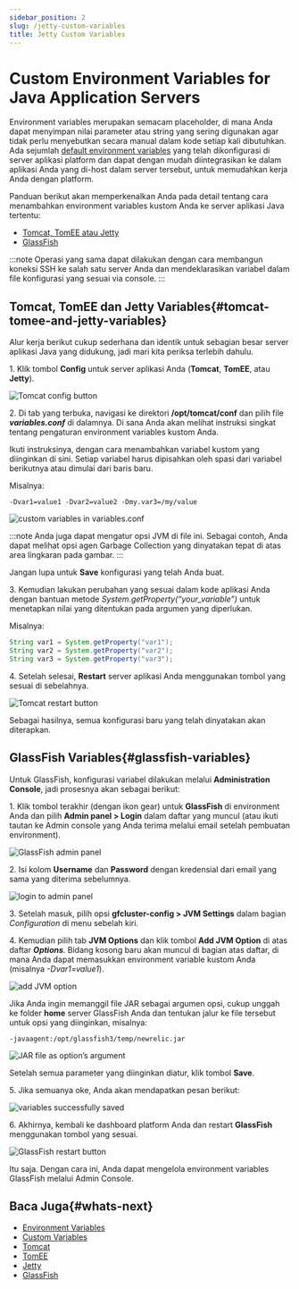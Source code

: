 ```yaml
---
sidebar_position: 2
slug: /jetty-custom-variables
title: Jetty Custom Variables
---
```


# Custom Environment Variables for Java Application Servers

Environment variables merupakan semacam placeholder, di mana Anda dapat menyimpan nilai parameter atau string yang sering digunakan agar tidak perlu menyebutkan secara manual dalam kode setiap kali dibutuhkan. Ada sejumlah [default environment variables](<https://docs.dewacloud.com/docs/environment-variables/>) yang telah dikonfigurasi di server aplikasi platform dan dapat dengan mudah diintegrasikan ke dalam aplikasi Anda yang di-host dalam server tersebut, untuk memudahkan kerja Anda dengan platform.

Panduan berikut akan memperkenalkan Anda pada detail tentang cara menambahkan environment variables kustom Anda ke server aplikasi Java tertentu:

  * [Tomcat, TomEE atau Jetty](<https://docs.dewacloud.com/docs/#tomcat-tomee-and-jetty-variables>)
  * [GlassFish](<https://docs.dewacloud.com/docs/#glassfish-variables>)

:::note
Operasi yang sama dapat dilakukan dengan cara membangun koneksi SSH ke salah satu server Anda dan mendeklarasikan variabel dalam file konfigurasi yang sesuai via console.
:::

## Tomcat, TomEE dan Jetty Variables{#tomcat-tomee-and-jetty-variables}

Alur kerja berikut cukup sederhana dan identik untuk sebagian besar server aplikasi Java yang didukung, jadi mari kita periksa terlebih dahulu.

1\. Klik tombol **Config** untuk server aplikasi Anda (**Tomcat**, **TomEE**, atau **Jetty**).

![Tomcat config button](#)

2\. Di tab yang terbuka, navigasi ke direktori **/opt/tomcat/conf** dan pilih file _**variables.conf**_ di dalamnya. Di sana Anda akan melihat instruksi singkat tentang pengaturan environment variables kustom Anda.

Ikuti instruksinya, dengan cara menambahkan variabel kustom yang diinginkan di sini. Setiap variabel harus dipisahkan oleh spasi dari variabel berikutnya atau dimulai dari baris baru.

Misalnya:

```
-Dvar1=value1 -Dvar2=value2 -Dmy.var3=/my/value
```

![custom variables in variables.conf](#)

:::note
Anda juga dapat mengatur opsi JVM di file ini. Sebagai contoh, Anda dapat melihat opsi agen Garbage Collection yang dinyatakan tepat di atas area lingkaran pada gambar.
:::

Jangan lupa untuk **Save** konfigurasi yang telah Anda buat.

3\. Kemudian lakukan perubahan yang sesuai dalam kode aplikasi Anda dengan bantuan metode _System.getProperty(“your_variable”)_ untuk menetapkan nilai yang ditentukan pada argumen yang diperlukan.

Misalnya:

```java
String var1 = System.getProperty("var1");
String var2 = System.getProperty("var2");
String var3 = System.getProperty("var3");
```

4\. Setelah selesai, **Restart** server aplikasi Anda menggunakan tombol yang sesuai di sebelahnya.

![Tomcat restart button](#)

Sebagai hasilnya, semua konfigurasi baru yang telah dinyatakan akan diterapkan.

## GlassFish Variables{#glassfish-variables}

Untuk GlassFish, konfigurasi variabel dilakukan melalui **Administration Console**, jadi prosesnya akan sebagai berikut:

1\. Klik tombol terakhir (dengan ikon gear) untuk **GlassFish** di environment Anda dan pilih **Admin panel > Login** dalam daftar yang muncul (atau ikuti tautan ke Admin console yang Anda terima melalui email setelah pembuatan environment).

![GlassFish admin panel](#)

2\. Isi kolom **Username** dan **Password** dengan kredensial dari email yang sama yang diterima sebelumnya.

![login to admin panel](#)

3\. Setelah masuk, pilih opsi **gfcluster-config > JVM Settings** dalam bagian _Configuration_ di menu sebelah kiri.

4\. Kemudian pilih tab **JVM Options** dan klik tombol **Add JVM Option** di atas daftar _**Options**_. Bidang kosong baru akan muncul di bagian atas daftar, di mana Anda dapat memasukkan environment variable kustom Anda (misalnya _-Dvar1=value1_).

![add JVM option](#)

Jika Anda ingin memanggil file JAR sebagai argumen opsi, cukup unggah ke folder **home** server GlassFish Anda dan tentukan jalur ke file tersebut untuk opsi yang diinginkan, misalnya:

```
-javaagent:/opt/glassfish3/temp/newrelic.jar
```

![JAR file as option’s argument](#)

Setelah semua parameter yang diinginkan diatur, klik tombol **Save**.

5\. Jika semuanya oke, Anda akan mendapatkan pesan berikut:

![variables successfully saved](#)

6\. Akhirnya, kembali ke dashboard platform Anda dan restart **GlassFish** menggunakan tombol yang sesuai.

![GlassFish restart button](#)

Itu saja. Dengan cara ini, Anda dapat mengelola environment variables GlassFish melalui Admin Console.

## Baca Juga{#whats-next}

  * [Environment Variables](<https://docs.dewacloud.com/docs/environment-variables/>)
  * [Custom Variables](<https://docs.dewacloud.com/docs/custom-environment-variables/>)
  * [Tomcat](<https://docs.dewacloud.com/docs/tomcat/>)
  * [TomEE](<https://docs.dewacloud.com/docs/apache-tomee/>)
  * [Jetty](<https://docs.dewacloud.com/docs/jetty-server/>)
  * [GlassFish](<https://docs.dewacloud.com/docs/glassfish/>)